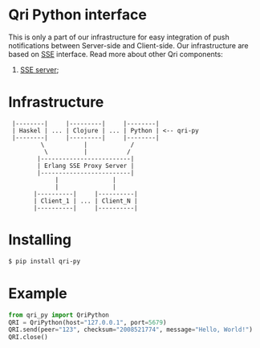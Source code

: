 Qri Python interface
================================

This is only a part of our infrastructure for easy integration of push notifications between Server-side and Client-side. Our infrastructure are based on [SSE](http://www.w3.org/TR/eventsource/#abstract) interface.
Read more about other Qri components:

1. [SSE server](https://github.com/Orderry/orderry-qri);

Infrastructure
==============

```
 |--------|     |---------|     |--------|
 | Haskel | ... | Clojure | ... | Python | <-- qri-py
 |--------|     |---------|     |--------|
         \           |            /
          \          |           /
        |-------------------------|
        | Erlang SSE Proxy Server |
        |-------------------------|
             |               |
             |               |
       |----------|     |----------|
       | Client_1 | ... | Client_N |
       |----------|     |----------|
```

Installing
==========

```bash
$ pip install qri-py
```

Example
=======

```python
from qri_py import QriPython
QRI = QriPython(host="127.0.0.1", port=5679)
QRI.send(peer="123", checksum="2008521774", message="Hello, World!")
QRI.close()
```

